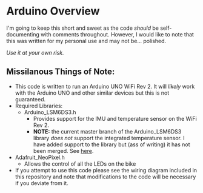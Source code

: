 # Arduino Overview

I'm going to keep this short and sweet as the code *should* be self-documenting with comments throughout. However, I would like to note that this was written for my personal use and may not be... polished.

*Use it at your own risk.*

## Missilanous Things of Note:
 - This code is written to run an Arduino UNO WiFi Rev 2. It will *likely* work with the Arduino UNO and other similar devices but this is not guaranteed.
 - Required Libraries:
     - Arduino_LSM6DS3.h
         - Provides support for the IMU and temperature sensor on the WiFi Rev 2.
         - **NOTE:** the current master branch of the Arduino_LSM6DS3 library *does not* support the integrated temperature sensor. I have added support to the library but (ass of writing) it has not been merged. See [here](https://github.com/arduino-libraries/Arduino_LSM6DS3/pull/12).
 - Adafruit_NeoPixel.h
     - Allows the control of all the LEDs on the bike
 - If you attempt to use this code please see the wiring diagram included in this repository and note that modifications to the code will be necessary if you deviate from it.
